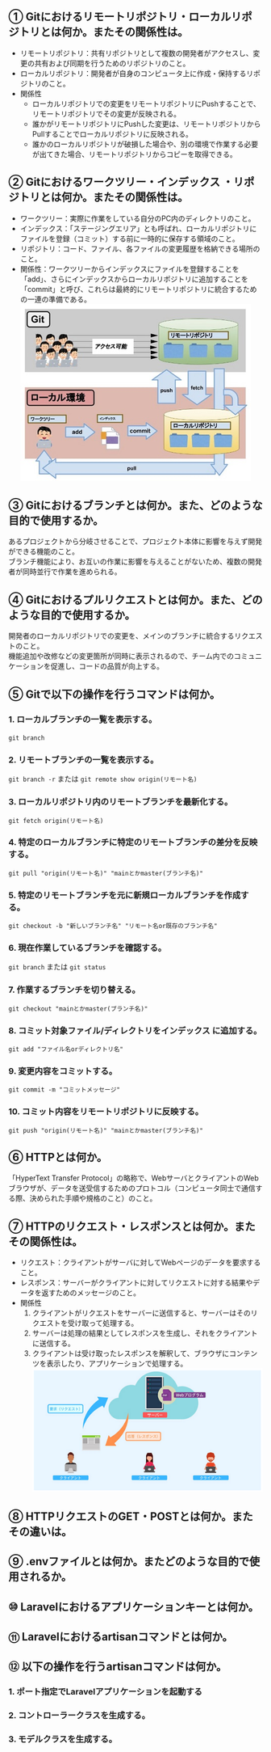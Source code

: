 ## ① Gitにおけるリモートリポジトリ・ローカルリポジトリとは何か。またその関係性は。

* リモートリポジトリ：共有リポジトリとして複数の開発者がアクセスし、変更の共有および同期を行うためのリポジトリのこと。
* ローカルリポジトリ：開発者が自身のコンピュータ上に作成・保持するリポジトリのこと。
* 関係性
    * ローカルリポジトリでの変更をリモートリポジトリにPushすることで、リモートリポジトリでその変更が反映される。
    * 誰かがリモートリポジトリにPushした変更は、リモートリポジトリからPullすることでローカルリポジトリに反映される。
    * 誰かのローカルリポジトリが破損した場合や、別の環境で作業する必要が出てきた場合、リモートリポジトリからコピーを取得できる。

## ② Gitにおけるワークツリー・インデックス ・リポジトリとは何か。またその関係性は。

* ワークツリー：実際に作業をしている自分のPC内のディレクトリのこと。
* インデックス：「ステージングエリア」とも呼ばれ、ローカルリポジトリにファイルを登録（コミット）する前に一時的に保存する領域のこと。
* リポジトリ：コード、ファイル、各ファイルの変更履歴を格納できる場所のこと。
* 関係性：ワークツリーからインデックスにファイルを登録することを「add」、さらにインデックスからローカルリポジトリに追加することを「commit」と呼び、これらは最終的にリモートリポジトリに統合するための一連の準備である。  
![Alt text](../img/08-1_1.png)

## ③ Gitにおけるブランチとは何か。また、どのような目的で使用するか。

あるプロジェクトから分岐させることで、プロジェクト本体に影響を与えず開発ができる機能のこと。  
ブランチ機能により、お互いの作業に影響を与えることがないため、複数の開発者が同時並行で作業を進められる。

## ④ Gitにおけるプルリクエストとは何か。また、どのような目的で使用するか。

開発者のローカルリポジトリでの変更を、メインのブランチに統合するリクエストのこと。  
機能追加や改修などの変更箇所が同時に表示されるので、チーム内でのコミュニケーションを促進し、コードの品質が向上する。

## ⑤ Gitで以下の操作を行うコマンドは何か。

### 1. ローカルブランチの一覧を表示する。

`git branch`

### 2. リモートブランチの一覧を表示する。

`git branch -r` または `git remote show origin(リモート名)`

### 3. ローカルリポジトリ内のリモートブランチを最新化する。

`git fetch origin(リモート名)`

### 4. 特定のローカルブランチに特定のリモートブランチの差分を反映する。

`git pull "origin(リモート名)" "mainとかmaster(ブランチ名)"`

### 5. 特定のリモートブランチを元に新規ローカルブランチを作成する。

`git checkout -b "新しいブランチ名" "リモート名or既存のブランチ名"`

### 6. 現在作業しているブランチを確認する。

`git branch` または `git status`

### 7. 作業するブランチを切り替える。

`git checkout "mainとかmaster(ブランチ名)"`

### 8. コミット対象ファイル/ディレクトリをインデックス に追加する。

`git add "ファイル名orディレクトリ名"`

### 9. 変更内容をコミットする。

`git commit -m "コミットメッセージ"`

### 10. コミット内容をリモートリポジトリに反映する。

`git push "origin(リモート名)" "mainとかmaster(ブランチ名)"`

## ⑥ HTTPとは何か。

「HyperText Transfer Protocol」の略称で、WebサーバとクライアントのWebブラウザが、データを送受信するためのプロトコル（コンピュータ同士で通信する際、決められた手順や規格のこと）のこと。

## ⑦ HTTPのリクエスト・レスポンスとは何か。またその関係性は。

* リクエスト：クライアントがサーバに対してWebページのデータを要求すること。
* レスポンス：サーバーがクライアントに対してリクエストに対する結果やデータを返すためのメッセージのこと。
* 関係性
  1. クライアントがリクエストをサーバーに送信すると、サーバーはそのリクエストを受け取って処理する。
  1. サーバーは処理の結果としてレスポンスを生成し、それをクライアントに送信する。
  1. クライアントは受け取ったレスポンスを解釈して、ブラウザにコンテンツを表示したり、アプリケーションで処理する。
![Alt text](../img/08-1_2.png)

## ⑧ HTTPリクエストのGET・POSTとは何か。またその違いは。



## ⑨ .envファイルとは何か。またどのような目的で使用されるか。



## ⑩ Laravelにおけるアプリケーションキーとは何か。



## ⑪ Laravelにおけるartisanコマンドとは何か。



## ⑫ 以下の操作を行うartisanコマンドは何か。

### 1. ポート指定でLaravelアプリケーションを起動する

### 2. コントローラークラスを生成する。

### 3. モデルクラスを生成する。